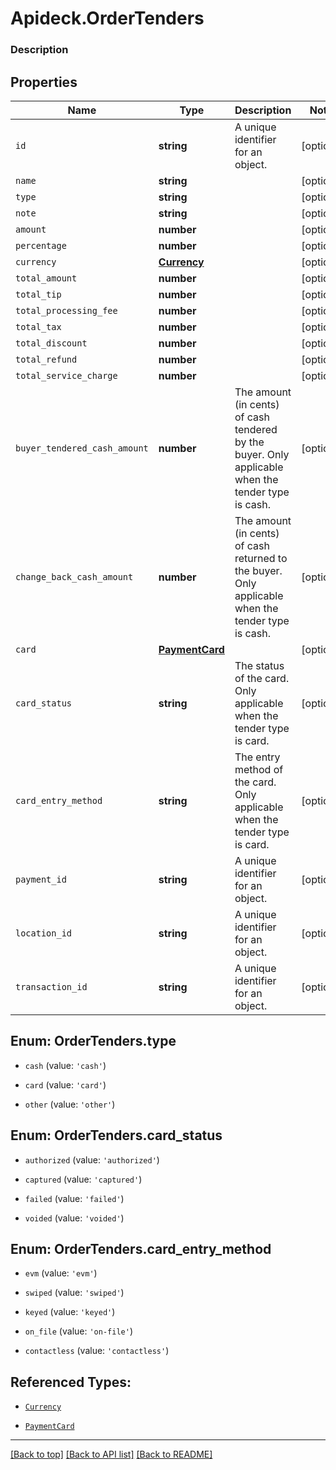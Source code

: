 # Apideck.OrderTenders

### Description

## Properties
Name | Type | Description | Notes
------------ | ------------- | ------------- | -------------
`id` | **string** | A unique identifier for an object. | [optional] 
`name` | **string** |  | [optional] 
`type` | **string** |  | [optional] 
`note` | **string** |  | [optional] 
`amount` | **number** |  | [optional] 
`percentage` | **number** |  | [optional] 
`currency` | [**Currency**](Currency.md) |  | [optional] 
`total_amount` | **number** |  | [optional] 
`total_tip` | **number** |  | [optional] 
`total_processing_fee` | **number** |  | [optional] 
`total_tax` | **number** |  | [optional] 
`total_discount` | **number** |  | [optional] 
`total_refund` | **number** |  | [optional] 
`total_service_charge` | **number** |  | [optional] 
`buyer_tendered_cash_amount` | **number** | The amount (in cents) of cash tendered by the buyer. Only applicable when the tender type is cash. | [optional] 
`change_back_cash_amount` | **number** | The amount (in cents) of cash returned to the buyer. Only applicable when the tender type is cash. | [optional] 
`card` | [**PaymentCard**](PaymentCard.md) |  | [optional] 
`card_status` | **string** | The status of the card. Only applicable when the tender type is card. | [optional] 
`card_entry_method` | **string** | The entry method of the card. Only applicable when the tender type is card. | [optional] 
`payment_id` | **string** | A unique identifier for an object. | [optional] 
`location_id` | **string** | A unique identifier for an object. | [optional] 
`transaction_id` | **string** | A unique identifier for an object. | [optional] 





<a name="OrderTendersType"></a>
## Enum: OrderTenders.type


* `cash` (value: `'cash'`)

* `card` (value: `'card'`)

* `other` (value: `'other'`)




<a name="OrderTendersCardStatus"></a>
## Enum: OrderTenders.card_status


* `authorized` (value: `'authorized'`)

* `captured` (value: `'captured'`)

* `failed` (value: `'failed'`)

* `voided` (value: `'voided'`)




<a name="OrderTendersCardEntryMethod"></a>
## Enum: OrderTenders.card_entry_method


* `evm` (value: `'evm'`)

* `swiped` (value: `'swiped'`)

* `keyed` (value: `'keyed'`)

* `on_file` (value: `'on-file'`)

* `contactless` (value: `'contactless'`)




## Referenced Types:






* [`Currency`](Currency.md)









* [`PaymentCard`](PaymentCard.md)






---

[[Back to top]](#) [[Back to API list]](../../../../README.md#documentation-for-api-endpoints) [[Back to README]](../../../../README.md)


